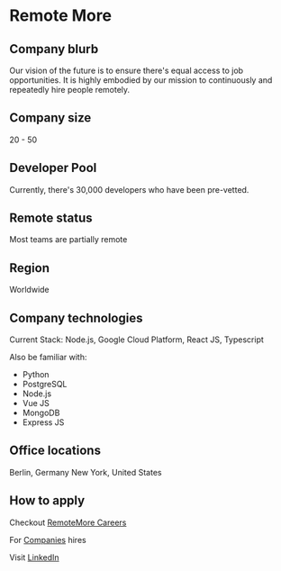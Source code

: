 # Remote More

## Company blurb
Our vision of the future is to ensure there's equal access to job opportunities. It is highly embodied
by our mission to continuously and repeatedly hire people remotely.

## Company size

20 - 50

## Developer Pool
Currently, there's 30,000 developers who have been pre-vetted.

## Remote status
Most teams are partially remote

## Region
Worldwide

## Company technologies

Current Stack: Node.js, Google Cloud Platform, React JS, Typescript

Also be familiar with:
* Python
* PostgreSQL
* Node.js
* Vue JS
* MongoDB
* Express JS

## Office locations
Berlin, Germany
New York, United States


## How to apply

Checkout [RemoteMore Careers](https://remotemore.com/careers/)

For [Companies](https://remotemore.com/companies/) hires

Visit [LinkedIn](https://www.linkedin.com/company/remotemore/)